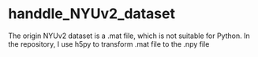# handdle_NYUv2_dataset
The origin NYUv2 dataset is a .mat file, which is not suitable for Python. In the repository, I use h5py to transform .mat file to the .npy file

